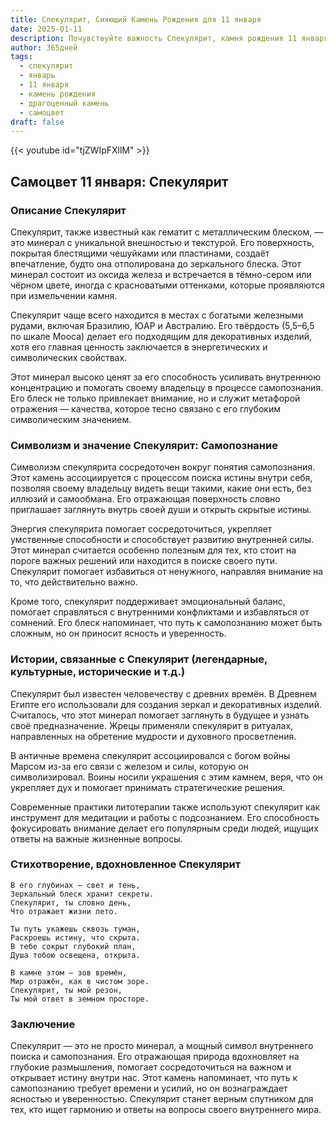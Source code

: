 ```yaml
---
title: Спекулярит, Сияющий Камень Рождения для 11 января
date: 2025-01-11
description: Почувствуйте важность Спекулярит, камня рождения 11 января, который символизирует Самопознание. Пусть его красота и значение осветят ваш день.
author: 365дней
tags:
  - спекулярит
  - январь
  - 11 января
  - камень рождения
  - драгоценный камень
  - самоцвет
draft: false
---
```


{{< youtube id="tjZWIpFXllM" >}}

## Самоцвет 11 января: Спекулярит

### Описание Спекулярит

Спекулярит, также известный как гематит с металлическим блеском, — это минерал с уникальной внешностью и текстурой. Его поверхность, покрытая блестящими чешуйками или пластинами, создаёт впечатление, будто она отполирована до зеркального блеска. Этот минерал состоит из оксида железа и встречается в тёмно-сером или чёрном цвете, иногда с красноватыми оттенками, которые проявляются при измельчении камня.

Спекулярит чаще всего находится в местах с богатыми железными рудами, включая Бразилию, ЮАР и Австралию. Его твёрдость (5,5–6,5 по шкале Мооса) делает его подходящим для декоративных изделий, хотя его главная ценность заключается в энергетических и символических свойствах.

Этот минерал высоко ценят за его способность усиливать внутреннюю концентрацию и помогать своему владельцу в процессе самопознания. Его блеск не только привлекает внимание, но и служит метафорой отражения — качества, которое тесно связано с его глубоким символическим значением.

### Символизм и значение Спекулярит: Самопознание

Символизм спекулярита сосредоточен вокруг понятия самопознания. Этот камень ассоциируется с процессом поиска истины внутри себя, позволяя своему владельцу видеть вещи такими, какие они есть, без иллюзий и самообмана. Его отражающая поверхность словно приглашает заглянуть внутрь своей души и открыть скрытые истины.

Энергия спекулярита помогает сосредоточиться, укрепляет умственные способности и способствует развитию внутренней силы. Этот минерал считается особенно полезным для тех, кто стоит на пороге важных решений или находится в поиске своего пути. Спекулярит помогает избавиться от ненужного, направляя внимание на то, что действительно важно.

Кроме того, спекулярит поддерживает эмоциональный баланс, помогает справляться с внутренними конфликтами и избавляться от сомнений. Его блеск напоминает, что путь к самопознанию может быть сложным, но он приносит ясность и уверенность.

### Истории, связанные с Спекулярит (легендарные, культурные, исторические и т.д.)

Спекулярит был известен человечеству с древних времён. В Древнем Египте его использовали для создания зеркал и декоративных изделий. Считалось, что этот минерал помогает заглянуть в будущее и узнать своё предназначение. Жрецы применяли спекулярит в ритуалах, направленных на обретение мудрости и духовного просветления.

В античные времена спекулярит ассоциировался с богом войны Марсом из-за его связи с железом и силы, которую он символизировал. Воины носили украшения с этим камнем, веря, что он укрепляет дух и помогает принимать стратегические решения.

Современные практики литотерапии также используют спекулярит как инструмент для медитации и работы с подсознанием. Его способность фокусировать внимание делает его популярным среди людей, ищущих ответы на важные жизненные вопросы.

### Стихотворение, вдохновленное Спекулярит

```
В его глубинах — свет и тень,  
Зеркальный блеск хранит секреты.  
Спекулярит, ты словно день,  
Что отражает жизни лето.  

Ты путь укажешь сквозь туман,  
Раскроешь истину, что скрыта.  
В тебе сокрыт глубокий план,  
Душа тобою освещена, открыта.  

В камне этом — зов времён,  
Мир отражён, как в чистом зоре.  
Спекулярит, ты мой резон,  
Ты мой ответ в земном просторе.  
```

### Заключение

Спекулярит — это не просто минерал, а мощный символ внутреннего поиска и самопознания. Его отражающая природа вдохновляет на глубокие размышления, помогает сосредоточиться на важном и открывает истину внутри нас. Этот камень напоминает, что путь к самопознанию требует времени и усилий, но он вознаграждает ясностью и уверенностью. Спекулярит станет верным спутником для тех, кто ищет гармонию и ответы на вопросы своего внутреннего мира.